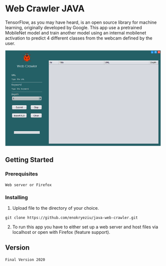 # Web Crawler JAVA

TensorFlow, as you may have heard, is an open source library for machine learning, originally developed by Google. This app use a pretrained MobileNet model and train another model using an internal mobilenet activation to predict 4 different classes from the webcam defined by the user. 

![Web Crawler](https://github.com/enokryeziu/java-web-crawler/blob/master/web-crawler.png)


## Getting Started

### Prerequisites

```
Web server or Firefox
```

### Installing

1. Upload file to the directory of your choice.

```
git clone https://github.com/enokryeziu/java-web-crawler.git
```

2. To run this app you have to either set up a web server and host files via localhost or open with Firefox (feature support).

## Version
```
Final Version 2020
```
